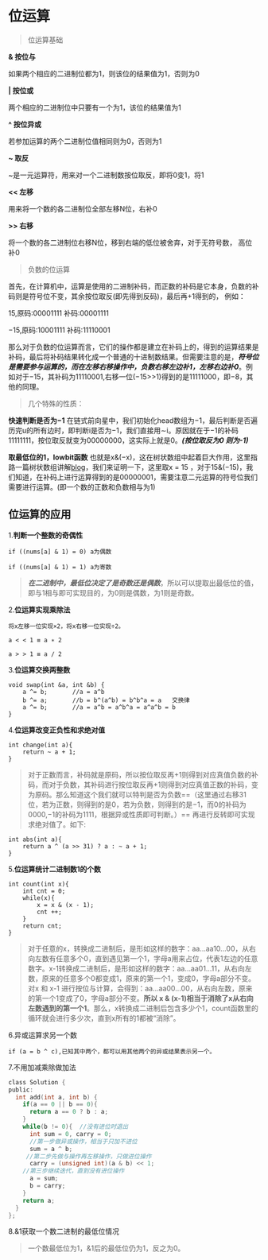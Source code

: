 # 位运算

> 位运算基础

**& 按位与**

如果两个相应的二进制位都为1，则该位的结果值为1，否则为0

**| 按位或**

两个相应的二进制位中只要有一个为1，该位的结果值为1

**^ 按位异或**

若参加运算的两个二进制位值相同则为0，否则为1

**~ 取反**

~是一元运算符，用来对一个二进制数按位取反，即将0变1，将1

**<< 左移**

用来将一个数的各二进制位全部左移N位，右补0

**>> 右移**

 将一个数的各二进制位右移N位，移到右端的低位被舍弃，对于无符号数， 高位补0

>负数的位运算

首先，在计算机中，运算是使用的二进制补码，而正数的补码是它本身，负数的补码则是符号位不变，其余按位取反(即先得到反码)，最后再+1得到的， 例如：

15,原码:00001111 补码:00001111

−15,原码:10001111 补码:11110001

那么对于负数的位运算而言，它们的操作都是建立在补码上的，得到的运算结果是补码，最后将补码结果转化成一个普通的十进制数结果。但需要注意的是，***符号位是需要参与运算的，而在左移右移操作中，负数右移左边补1，左移右边补0***。例如对于−15，其补码为11110001,右移一位(−15>>1)得到的是11111000，即−8，其他的同理。

>几个特殊的性质：

**快速判断是否为−1**
在链式前向星中，我们初始化head数组为−1，最后判断是否遍历完u的所有边时，即判断i是否为−1，我们直接用∼i。原因就在于−1的补码11111111，按位取反就变为00000000，这实际上就是0。***(按位取反为0 则为-1)***

**取最低位的1，lowbit函数**
也就是x&(−x)，这在树状数组中起着巨大作用，这里指路一篇树状数组讲解[blog](https://blog.csdn.net/hzf0701/article/details/116208699?ops_request_misc=%257B%2522request%255Fid%2522%253A%2522162212420516780264027190%2522%252C%2522scm%2522%253A%252220140713.130102334.pc%255Fblog.%2522%257D&request_id=162212420516780264027190&biz_id=0&utm_medium=distribute.pc_search_result.none-task-blog-2~blog~first_rank_v2~rank_v29-1-116208699.nonecase&utm_term=%E6%A0%91%E7%8A%B6%E6%95%B0%E7%BB%84&spm=1018.2226.3001.4450)，我们来证明一下，这里取x = 15 ，对于15&(−15)，我们知道，在补码上进行运算得到的是00000001，需要注意二元运算的符号位我们需要进行运算。(即一个数的正数和负数相与为1)

## 位运算的应用

1.**判断一个整数的奇偶性**

    if ((nums[a] & 1) = 0) a为偶数

    if ((nums[a] & 1) = 1) a为寄数

>***在二进制中，最低位决定了是奇数还是偶数***，所以可以提取出最低位的值，即与1相与即可实现目的，为0则是偶数，为1则是奇数。

2.**位运算实现乘除法**

    将x左移一位实现×2，将x右移一位实现÷2。

    a < < 1 ≡ a ∗ 2

    a > > 1 ≡ a / 2

3.**位运算交换两整数**

    void swap(int &a, int &b) {
        a ^= b;       //a = a^b
        b ^= a;       //b = b^(a^b) = b^b^a = a   交换律
        a ^= b;       //a = a^b = a^b^a = a^a^b = b
    }

4.**位运算改变正负性和求绝对值**

    int change(int a){
        return ~ a + 1;
    }

>对于正数而言，补码就是原码，所以按位取反再+1则得到对应真值负数的补码，而对于负数，其补码进行按位取反再+1则得到对应真值正数的补码，变为原码。那么知道这个我们就可以特判是否为负数==（这里通过右移31位，若为正数，则得到的是0，若为负数，则得到的是−1，而0的补码为0000,−1的补码为1111，根据异或性质即可判断。）== 再进行反转即可实现求绝对值了。如下:

    int abs(int a){
        return a ^ (a >> 31) ? a : ~ a + 1;
    }

5.**位运算统计二进制数1的个数**

    int count(int x){
        int cnt = 0;
        while(x){
            x = x & (x - 1);
            cnt ++;
        }
        return cnt;
    } 

>对于任意的x，转换成二进制后，是形如这样的数字：aa…aa10…00，从右向左数有任意多个0，直到遇见第一个1，字母a用来占位，代表1左边的任意数字。x-1转换成二进制后，是形如这样的数字：aa…aa01…11，从右向左数，原来的任意多个0都变成1，原来的第一个1，变成0，字母a部分不变。对x 和 x-1 进行按位与计算，会得到：aa…aa00…00，从右向左数，原来的第一个1变成了0，字母a部分不变。**所以 x & (x-1)相当于消除了x从右向左数遇到的第一个1**。那么，x转换成二进制后包含多少个1，count函数里的循环就会进行多少次，直到x所有的1都被“消除”。

6.异或运算求另一个数

    if (a = b ^ c),已知其中两个，都可以用其他两个的异或结果表示另一个。

7.不用加减乘除做加法

```C
class Solution {
public:
  int add(int a, int b) {
    if(a == 0 || b == 0){
      return a == 0 ? b : a;
    }
    while(b != 0){  //没有进位时退出
      int sum = 0, carry = 0;
      //第一步做异或操作，相当于只加不进位
      sum = a ^ b;
     //第二步先做与操作再左移操作，只做进位操作
      carry = (unsigned int)(a & b) << 1;
    //第三步继续迭代，直到没有进位操作
      a = sum;
      b = carry;
    }
    return a;
  }
};
```

8.&1获取一个数二进制的最低位情况

>一个数最低位为1，&1后的最低位仍为1，反之为0。
